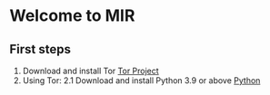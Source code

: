 # Welcome to MIR

## First steps

1. Download and install Tor
   [Tor Project](https://www.torproject.org/download/)
2. Using Tor:
      2.1 Download and install Python 3.9 or above
      [Python](https://www.python.org/downloads/)
   
